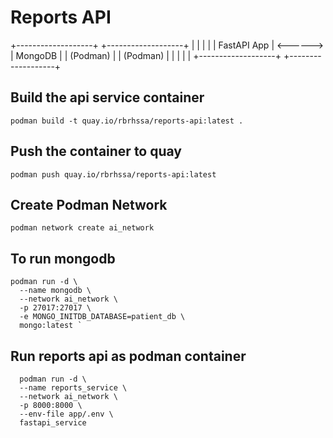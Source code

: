 # Reports API

+-------------------+          +-------------------+
|                   |          |                   |
|   FastAPI App     | <------> |    MongoDB        |
|   (Podman)        |          |    (Podman)       |
|                   |          |                   |
+-------------------+          +-------------------+


## Build the api service container 

` podman build -t quay.io/rbrhssa/reports-api:latest . `

## Push the container to quay

` podman push quay.io/rbrhssa/reports-api:latest ` 


## Create Podman Network

` podman network create ai_network `




## To run mongodb

``` 
podman run -d \
  --name mongodb \
  --network ai_network \
  -p 27017:27017 \
  -e MONGO_INITDB_DATABASE=patient_db \
  mongo:latest ` 

```
## Run reports api as podman container

```
  podman run -d \
  --name reports_service \
  --network ai_network \
  -p 8000:8000 \
  --env-file app/.env \
  fastapi_service
  ```
